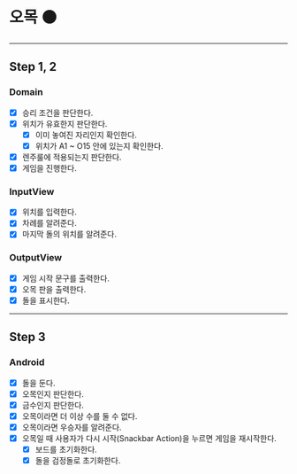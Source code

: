# 오목 ⚫️

---
## Step 1, 2

### Domain

- [x] 승리 조건을 판단한다.
- [x] 위치가 유효한지 판단한다.
    - [x] 이미 놓여진 자리인지 확인한다.
    - [x] 위치가 A1 ~ O15 안에 있는지 확인한다.
- [x] 렌주룰에 적용되는지 판단한다.
- [x] 게임을 진행한다.

### InputView

- [x] 위치를 입력한다.
- [x] 차례를 알려준다.
- [x] 마지막 돌의 위치를 알려준다.

### OutputView

- [x] 게임 시작 문구를 출력한다.
- [x] 오목 판을 출력한다.
- [x] 돌을 표시한다.

---

## Step 3

### Android

- [X] 돌을 둔다.
- [X] 오목인지 판단한다.
- [X] 금수인지 판단한다.
- [X] 오목이라면 더 이상 수를 둘 수 없다.
- [X] 오목이라면 우승자를 알려준다.
- [X] 오목일 때 사용자가 다시 시작(Snackbar Action)을 누르면 게임을 재시작한다.
  - [X] 보드를 초기화한다.
  - [X] 돌을 검정돌로 초기화한다.
